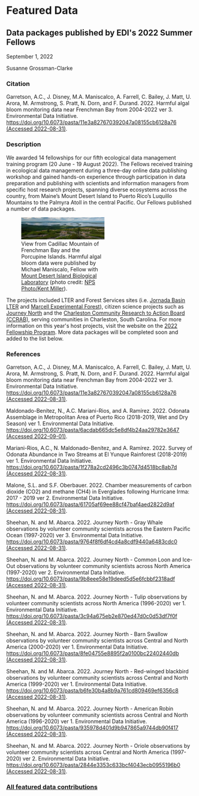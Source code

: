 # Featured Data

## Data packages published by EDI's 2022 Summer Fellows

September 1, 2022

Susanne Grossman-Clarke


### Citation

Garretson, A.C., J. Disney, M.A. Maniscalco, A. Farrell, C. Bailey, J. Matt, U. Arora, M. Armstrong, S. Pratt, N. Dorn, and F. Durand. 2022. Harmful algal bloom monitoring data near Frenchman Bay from 2004-2022 ver 3. Environmental Data Initiative. [https://doi.org/10.6073/pasta/11e3a827670392047a08155cb6128a76 (Accessed 2022-08-31)](https://doi.org/10.6073/pasta/11e3a827670392047a08155cb6128a76).

### Description

We awarded 14 fellowships for our fifth ecological data management training program (20 June - 19 August 2022). The Fellows received training in ecological data management during a three-day online data publishing workshop and gained hands-on experience through participation in data preparation and publishing with scientists and information managers from specific host research projects, spanning diverse ecosystems across the country, from Maine’s Mount Desert Island to Puerto Rico’s Luquillo Mountains to the Palmyra Atoll in the central Pacific. Our Fellows published a number of data packages.

<div class="figure_featured" style="width: 60%;">
    <figure>
       <img src="/static/images/featured_data/frenchman_bay_nps_small.jpg" alt="Frenchman Bay Maine"/>
       <figcaption class="figure-caption">View from Cadillac Mountain of Frenchman Bay and the Porcupine Islands. Harmful algal bloom data were published by Michael Maniscalo, Fellow with <a href="https://mdibl.org/">Mount Desert Island Biological Laboratory</a> (photo credit: <a href="https://www.nps.gov/media/photo/view.htm?id=00d5bd2d-0905-4b46-96f9-791b6377f51c">NPS Photo/Kent Miller</a>).</figcaption>
    </figure>
</div>

The projects included LTER and Forest Services sites (i.e. [Jornada Basin LTER](https://lter.jornada.nmsu.edu/) and [Marcell Experimental Forest](https://www.nrs.fs.fed.us/ef/marcell/)), citizen science projects such as [Journey North](https://journeynorth.org/) and the [Charleston Community Research to Action Board (CCRAB)](https://www.facebook.com/CCRABSC/), serving communities in Charleston, South Carolina. For more information on this year's host projects, visit the website on the [2022 Fellowship Program](/support/fellowship-2022). More data packages will be completed soon and added to the list below.

### References

Garretson, A.C., J. Disney, M.A. Maniscalco, A. Farrell, C. Bailey, J. Matt, U. Arora, M. Armstrong, S. Pratt, N. Dorn, and F. Durand. 2022. Harmful algal bloom monitoring data near Frenchman Bay from 2004-2022 ver 3. Environmental Data Initiative. [https://doi.org/10.6073/pasta/11e3a827670392047a08155cb6128a76 (Accessed 2022-08-31)](https://doi.org/10.6073/pasta/11e3a827670392047a08155cb6128a76).

Maldonado-Benítez, N., A.C. Mariani-Rios, and A. Ramírez. 2022. Odonata Assemblage in Metropolitan Area of Puerto Rico (2018-2019, Wet and Dry Season) ver 1. Environmental Data Initiative. [https://doi.org/10.6073/pasta/6acdab665dc5e8df4b24aa29782e3647 (Accessed 2022-09-01)](https://doi.org/10.6073/pasta/6acdab665dc5e8df4b24aa29782e3647).

Mariani-Rios, A.C., N. Maldonado-Benítez, and A. Ramírez. 2022. Survey of Odonata Abundance in Two Streams at El Yunque Rainforest (2018-2019) ver 1. Environmental Data Initiative. [https://doi.org/10.6073/pasta/1f278a2cd2496c3b0747d4518bc8ab7d (Accessed 2022-08-31)](https://doi.org/10.6073/pasta/1f278a2cd2496c3b0747d4518bc8ab7d).

Malone, S.L. and S.F. Oberbauer. 2022. Chamber measurements of carbon dioxide (CO2) and methane (CH4) in Everglades following Hurricane Irma: 2017 - 2019 ver 2. Environmental Data Initiative. [https://doi.org/10.6073/pasta/61705af69ee88cf47baf4aed2822d9af (Accessed 2022-08-31)](https://doi.org/10.6073/pasta/61705af69ee88cf47baf4aed2822d9af).

Sheehan, N. and M. Abarca. 2022. Journey North - Gray Whale observations by volunteer community scientists across the Eastern Pacific Ocean (1997-2020) ver 3. Environmental Data Initiative. [https://doi.org/10.6073/pasta/9764f8f6df4cd4a8cdf9440a6483cdc0 (Accessed 2022-08-31)](https://doi.org/10.6073/pasta/9764f8f6df4cd4a8cdf9440a6483cdc0).

Sheehan, N. and M. Abarca. 2022. Journey North - Common Loon and Ice-Out observations by volunteer community scientists across North America (1997-2020) ver 2. Environmental Data Initiative. [https://doi.org/10.6073/pasta/9b8eee58e19deed5d5e6fcbbf2318adf (Accessed 2022-08-31)](https://doi.org/10.6073/pasta/9b8eee58e19deed5d5e6fcbbf2318adf).

Sheehan, N. and M. Abarca. 2022. Journey North - Tulip observations by volunteer community scientists across North America (1996-2020) ver 1. Environmental Data Initiative. [https://doi.org/10.6073/pasta/3c94a675eb2e870ed47d0c0d53df7f0f (Accessed 2022-08-31)](https://doi.org/10.6073/pasta/3c94a675eb2e870ed47d0c0d53df7f0f).

Sheehan, N. and M. Abarca. 2022. Journey North - Barn Swallow observations by volunteer community scientists across Central and North America (2000-2020) ver 1. Environmental Data Initiative. [https://doi.org/10.6073/pasta/8fe04755e8895f2a0100bc22402440db (Accessed 2022-08-31)](https://doi.org/10.6073/pasta/8fe04755e8895f2a0100bc22402440db).

Sheehan, N. and M. Abarca. 2022. Journey North - Red-winged blackbird observations by volunteer community scientists across Central and North America (1999-2020) ver 1. Environmental Data Initiative. [https://doi.org/10.6073/pasta/b6fe30b4a8b9a761cd809469ef6356c8 (Accessed 2022-08-31)](https://doi.org/10.6073/pasta/b6fe30b4a8b9a761cd809469ef6356c8).

Sheehan, N. and M. Abarca. 2022. Journey North - American Robin observations by volunteer community scientists across Central and North America (1996-2020) ver 1. Environmental Data Initiative. [https://doi.org/10.6073/pasta/935978d401d9b947865a9744db90f417 (Accessed 2022-08-31)](https://doi.org/10.6073/pasta/935978d401d9b947865a9744db90f417).

Sheehan, N. and M. Abarca. 2022. Journey North - Oriole observations by volunteer community scientists across Central and North America (1997-2020) ver 2. Environmental Data Initiative. [https://doi.org/10.6073/pasta/2844e3353c633bcf4043ecb0955196b0 (Accessed 2022-08-31)](https://doi.org/10.6073/pasta/2844e3353c633bcf4043ecb0955196b0).

### [All featured data contributions](/templates/featured/featured-grid)
